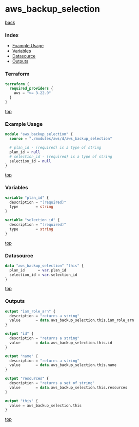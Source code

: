 # aws_backup_selection

[back](../aws.md)

### Index

- [Example Usage](#example-usage)
- [Variables](#variables)
- [Datasource](#datasource)
- [Outputs](#outputs)

### Terraform

```terraform
terraform {
  required_providers {
    aws = ">= 3.22.0"
  }
}
```

[top](#index)

### Example Usage

```terraform
module "aws_backup_selection" {
  source = "./modules/aws/d/aws_backup_selection"

  # plan_id - (required) is a type of string
  plan_id = null
  # selection_id - (required) is a type of string
  selection_id = null
}
```

[top](#index)

### Variables

```terraform
variable "plan_id" {
  description = "(required)"
  type        = string
}

variable "selection_id" {
  description = "(required)"
  type        = string
}
```

[top](#index)

### Datasource

```terraform
data "aws_backup_selection" "this" {
  plan_id      = var.plan_id
  selection_id = var.selection_id
}
```

[top](#index)

### Outputs

```terraform
output "iam_role_arn" {
  description = "returns a string"
  value       = data.aws_backup_selection.this.iam_role_arn
}

output "id" {
  description = "returns a string"
  value       = data.aws_backup_selection.this.id
}

output "name" {
  description = "returns a string"
  value       = data.aws_backup_selection.this.name
}

output "resources" {
  description = "returns a set of string"
  value       = data.aws_backup_selection.this.resources
}

output "this" {
  value = aws_backup_selection.this
}
```

[top](#index)